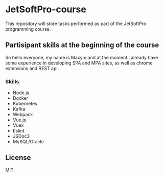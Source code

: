 # JetSoftPro-course
This repository will store tasks performed as part of the JetSoftPro programming course.

##  Partisipant skills at the beginning of the course 
So hello everyone, my name is Maxym and at the moment I already have some experience in developing SPA and MPA sites, as well as chrome extensions and REST api.

### Skills
- Node.js
- Docker
- Kubernetes
- Kafka
- Webpack
- Vue.js
- Vuex
- Eslint
- JSDoc3
- MySQL/Oracle

## License
MIT

